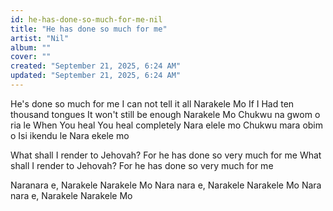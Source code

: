 ```yaml
---
id: he-has-done-so-much-for-me-nil
title: "He has done so much for me"
artist: "Nil"
album: ""
cover: ""
created: "September 21, 2025, 6:24 AM"
updated: "September 21, 2025, 6:24 AM"
---
```


He's done so much for me
I can not tell it all
Narakele Mo
If I Had ten thousand tongues
It won't still be enough
Narakele Mo
Chukwu na gwom o ria le
When You heal You heal completely
Nara elele mo
Chukwu mara obim o
Isi ikendu le
Nara ekele mo

What shall I render to Jehovah?
For he has done so very much for me
What shall I render to Jehovah?
For he has done so very much for me

Naranara e, Narakele
Narakele Mo
Nara nara e, Narakele
Narakele Mo
Nara nara e, Narakele
Narakele Mo
